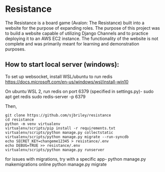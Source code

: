 # Resistance

The Resistance is a board game (Avalon: The Resistance) built into a website for the purpose of expanding roles. The purpose of this project was to build a website capable of utilizing Django Channels and to practice deploying it to an AWS EC2 instance. The functionality of the website is not complete and was primarily meant for learning and demonstration purposes.

## How to start local server (windows):
To set up websocket, install WSL/ubuntu to run redis
    https://docs.microsoft.com/en-us/windows/wsl/install-win10
    
On ubuntu WSL 2, run redis on port 6379 (specified in settings.py)-
    sudo apt get redis
    sudo redis-server -p 6379
    
Then,

```
git clone https://github.com/sjbriley/resistance
cd resistance
python -m venv virtualenv
virtualenv/scripts/pip install -r requirements.txt
virtualenv/scripts/python manage.py collectstatic
virtualenv/scripts/python manage.py migrate --run-syncdb
echo SECRET_KEY=changeme12345 > resistance/.env
echo DEBUG=TRUE >> resistance/.env
virtualenv/scripts/python manage.py runserver 
```

for issues with migrations, try with a specific app-
    python manage.py makemigrations online
    python manage.py migrate
